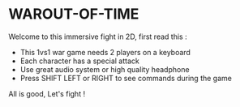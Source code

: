 # WAROUT-OF-TIME

Welcome to this immersive fight in 2D, first read this :

- This 1vs1 war game needs 2 players on a keyboard
- Each character has a special attack
- Use great audio system or high quality headphone
- Press SHIFT LEFT or RIGHT to see commands during the game

All is good, Let's fight !
